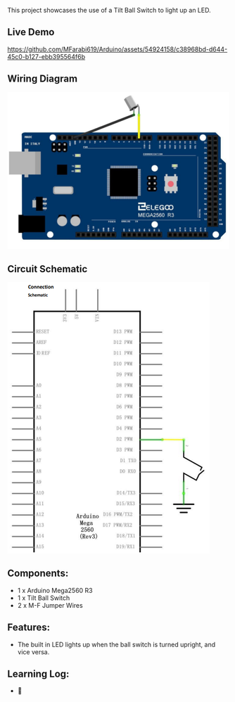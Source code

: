 This project showcases the use of a Tilt Ball Switch to light up an LED.

## Live Demo
[comment]: # (insert video in the next line)

https://github.com/MFarabi619/Arduino/assets/54924158/c38968bd-d644-45c0-b127-ebb395564f6b


## Wiring Diagram
![Image of Circuit](https://github.com/MFarabi619/Arduino/blob/main/Tilt%20Ball%20Switch/Tilt%20Ball%20Switch%20Wiring%20Diagram.png?raw=true)

## Circuit Schematic
![image](https://github.com/MFarabi619/Arduino/blob/main/Tilt%20Ball%20Switch/Tilt%20Ball%20Switch%20Schematic.png?raw=true)

## Components:
- 1 x Arduino Mega2560 R3
- 1 x Tilt Ball Switch
- 2 x M-F Jumper Wires

## Features:
- The built in LED lights up when the ball switch is turned upright, and vice versa.

## Learning Log:
- 🤷

